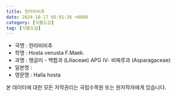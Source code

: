 ```yaml
---
title: 한라비비추
date: 2024-10-17 05:01:26 +0800
category: [식물도감]
tag: [식물도감]
---
```




- 국명 : 한라비비추
- 학명 : Hosta venusta F.Maek.
- 과명 : 앵글러 - 백합과 (Liliaceae) APG Ⅳ- 비짜루과 (Asparagaceae)
- 일본명 : 
- 영문명 : Halla hosta








본 데이터에 대한 모든 저작권리는 국립수목원 또는 원저작자에게 있습니다.
